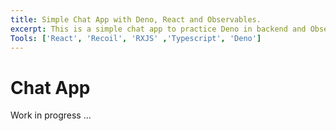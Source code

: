 ```yaml
---
title: Simple Chat App with Deno, React and Observables.
excerpt: This is a simple chat app to practice Deno in backend and Observables with socket in the front end..
Tools: ['React', 'Recoil', 'RXJS' ,'Typescript', 'Deno']
---
```


# Chat App

Work in progress ...

